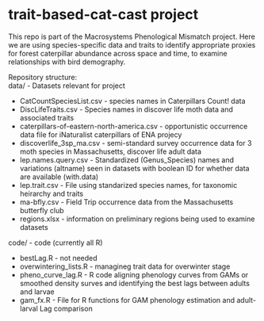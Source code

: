 # trait-based-cat-cast project
This repo is part of the Macrosystems Phenological Mismatch project. Here we are using species-specific data and traits to identify appropriate proxies for forest caterpillar abundance across space and time, to examine relationships with bird demography.

Repository structure:
<br>
data/ - Datasets relevant for project
<ul>
  <li>CatCountSpeciesList.csv - species names in Caterpillars Count! data</li>
  <li>DiscLifeTraits.csv - Species names in discover life moth data and associated traits</li>
  <li>caterpillars-of-eastern-north-america.csv - opportunistic occurrence data file for iNaturalist caterpillars of ENA projecy</li>
  <li>discoverlife_3sp_ma.csv - semi-standard survey occurrence data for 3 moth species in Massachusetts, discover life adult data</li>
  <li>lep.names.query.csv - Standardized (Genus_Species) names and variations (altname) seen in datasets  with boolean ID for whether data are available (with.data)</li>
  <li>lep.trait.csv - File using standarized species names, for taxonomic heirarchy and traits</li>
  <li>ma-bfly.csv - Field Trip occurrence data from the Massachusetts butterfly club</li>
  <li>regions.xlsx - information on preliminary regions being used to examine datasets</li>
</ul>

code/  - code (currently all R) 
<ul>
  <li>bestLag.R - not needed</li>
  <li>overwintering_lists.R - managineg trait data for overwinter stage</li>
  <li>pheno_curve_lag.R - R code aligning phenology curves from GAMs or smoothed density surves and identifying the best lags between adults and larvae</li>
  <li>gam_fx.R - File for R functions for GAM phenology estimation and adult-larval Lag comparison</li>
</ul>
